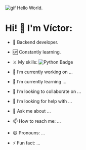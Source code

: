 ![gif Hello World.](https://user-images.githubusercontent.com/82669128/224987524-3cbb8bb5-8db2-4065-870b-7020d577a647.gif)

# Hi! 👋 I'm Víctor:

- 👾 Backend developer.
- 🆙 Constantly learning.
- ⚔️ My skills:
![Python Badge](https://img.shields.io/badge/Python-14354C?style=for-the-badge&logo=python&logoColor=white)

- 🔭 I’m currently working on ...
- 🌱 I’m currently learning ...
- 👯 I’m looking to collaborate on ...
- 🤔 I’m looking for help with ...
- 💬 Ask me about ...
- 📫 How to reach me: ...
- 😄 Pronouns: ...
- ⚡ Fun fact: ...
